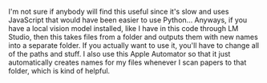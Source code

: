 I'm not sure if anybody will find this useful since it's slow and uses JavaScript that would have been easier to use Python... Anyways, if you have a local vision model installed, like I have in this code through LM Studio, then this takes files from a folder and outputs them with new names into a separate folder. If you actually want to use it, you'll have to change all of the paths and stuff. I also use this Apple Automator so that it just automatically creates names for my files whenever I scan papers to that folder, which is kind of helpful. 

